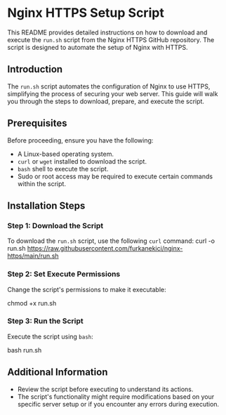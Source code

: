 # Nginx HTTPS Setup Script

This README provides detailed instructions on how to download and execute the `run.sh` script from the Nginx HTTPS GitHub repository. The script is designed to automate the setup of Nginx with HTTPS.

## Introduction

The `run.sh` script automates the configuration of Nginx to use HTTPS, simplifying the process of securing your web server. This guide will walk you through the steps to download, prepare, and execute the script.

## Prerequisites

Before proceeding, ensure you have the following:
- A Linux-based operating system.
- `curl` or `wget` installed to download the script.
- `bash` shell to execute the script.
- Sudo or root access may be required to execute certain commands within the script.

## Installation Steps

### Step 1: Download the Script

To download the `run.sh` script, use the following `curl` command:
curl -o run.sh https://raw.githubusercontent.com/furkanekici/nginx-https/main/run.sh

### Step 2: Set Execute Permissions

Change the script's permissions to make it executable:

chmod +x run.sh

### Step 3: Run the Script

Execute the script using `bash`:

bash run.sh


## Additional Information

- Review the script before executing to understand its actions.
- The script's functionality might require modifications based on your specific server setup or if you encounter any errors during execution.
